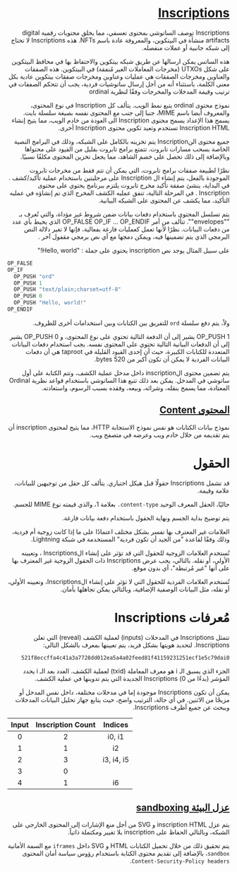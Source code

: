 <div dir="rtl">
<h1 id="inscriptions"><a class="header" href="#inscriptions">Inscriptions</a></h1>




Inscriptions توصف الساتوشي بمحتوى تعسفي، مما يخلق محتويات رقمية digital artifacts منشأة في البيتكوين، والمعروفة عادة باسم NFTs. هذه Inscriptions  لا تحتاج إلى شبكه جانبية أو عملات منفصله.

هذه الساتس يمكن ارسالها عن طريق شبكه بيتكوين والاحتفاظ بها في محافظ البيتكوين على شكل UTXOs (مخرجات المعاملات الغير مُنفقة) في البيتكوين. هذه الصفقات والعناوين ومخرجات الصفقات هي عمليات وعناوين ومخرجات صفقات بيتكوين عادية بكل معنى الكلمة، باستثناء أنه من أجل إرسال ساتوشيات فردية، يجب أن تتحكم الصفقات في ترتيب وقيمة المدخلات والمخرجات وفقًا لنظرية ordinal 

نموذج محتوى ordinal يتبع نمط الويب. يتألف كل Inscription في نوع المحتوى، والمعروف أيضا باسم  MIME، جنبا إلى جنب مع المحتوى نفسه بصيغة سلسلة بايت. يسمح هذا الإعداد يسمح محتوى Inscription  الى العودة من خادم الويب، مما يتيح إنشاء Inscription HTML تستخدم وتعيد تكوين محتوى Inscription  أخرى.


جميع محتوى النInscription يتم تخزينه بالكامل على الشبكه، وذلك في البرامج النصية الخاصة بسحب مسارات تابروت. تتمتع برامج تابروت بقليل من القيود على محتواها وبالإضافة إلى ذلك تحصل على خصم الشاهد، مما يجعل تخزين المحتوى مكلفًا نسبيًا.


نظرًا لطبيعة صفقات برامج تابروت، التي يمكن أن تتم فقط من مخرجات تابروت الموجودة بالفعل، يتم إنشاء ال Inscription على مرحليتين باستخدام عملية تأكيد/كشف . في البداية، ينشئ صفقة تأكيد مخرج تابروت يلتزم ببرنامج يحتوي على محتوى Inscription . في المرحلة التالية، تنفق عمليه الكشف المخرج الذي تم إنشاؤه في عمليه التأكيد، مما يكشف عن المحتوى على الشبكه  البيانية.


يتم تسلسل المحتوى باستخدام دفعات بيانات ضمن شروط غير مؤداة، والتي تُعرف بـ ""envelopes"". تتألف من أمر OP_FALSE OP_IF … OP_ENDIF الذي يحيط بأي عدد من دفعات البيانات. نظرًا  لأنها تعمل كعمليات فارغة بفعالية، فإنها لا تغير دلالة النص البرمجي الذي يتم تضمينها فيه، ويمكن دمجها مع أي نص برمجي مقفول آخر .


على سبيل المثال يوجد نص inscription يحتوي على جملة : "Hello, world!"

<div dir="ltr">


```python
OP_FALSE
OP_IF
  OP_PUSH "ord"
  OP_PUSH 1
  OP_PUSH "text/plain;charset=utf-8"
  OP_PUSH 0
  OP_PUSH "Hello, world!"
OP_ENDIF
```


<div dir="rtl">
<p>ولاً، يتم دفع سلسلة <code>ord</code> للتفريق بين الكتابات وبين استخدامات أخرى للظروف.
<p>OP_PUSH 1 يشير إلى أن الدفعة التالية تحتوي على نوع المحتوى، و OP_PUSH 0 يشير إلى أن الدفعات البيانية التالية تحتوي على المحتوى نفسه. يجب استخدام دفعات البيانات المتعددة للكتابات الكبيرة، حيث أن إحدى القيود القليلة في taproot هي أن دفعات البيانات الفردية لا يمكن أن تكون أكبر من 520 bytes.



<p>يتم تضمين محتوى الinscription داخل مدخل عملية الكشف، وتتم الكتابة على أول ساتوشي في المدخل. يمكن بعد ذلك تتبع هذا الساتوشي باستخدام قواعد نظرية Ordinal المعتادة، مما يسمح بنقله، وشرائه، وبيعه، وفقده بسبب الرسوم، واستعادته.
<h2 id="content"><a class="header" href="#content">المحتوى Content</a></h2>

<p>نموذج بيانات الكتابات هو نفس نموذج الاستجابة HTTP، مما يتيح لمحتوى inscription  أن يتم تقديمه من خلال خادم ويب وعرضه في متصفح ويب.

# الحقول

قد تشمل Inscriptions  حقولًا قبل هيكل اختياري. يتألف كل حقل من توجيهين للبيانات، علامة وقيمة.

حاليًا، الحقل المعرف الوحيد `content-type،` بعلامة 1، والذي قيمته نوع  MIME للجسم.

يتم توضيح بداية الجسم ونهاية الحقول باستخدام دفعة بيانات فارغة.

العلامات غير المعترف بها تفسر بشكل مختلف اعتمادًا على ما إذا كانت زوجية أم فردية، وذلك وفقًا لقاعدة "من الجيد أن تكون فردية" المستخدمة في شبكة Lightning.

تُستخدم العلامات الزوجية للحقول التي قد تؤثر على إنشاء الInscriptions ، وتعيينه الأولي، أو نقله. بالتالي، يجب عرض Inscriptions ذات الحقول الزوجية غير المعترف بها على أنها "غير مُرتبطة"، أي بدون موقع.

تُستخدم العلامات الفردية للحقول التي لا تؤثر على إنشاء الInscriptions، وتعيينه الأولي، أو نقله، مثل البيانات الوصفية الإضافية، وبالتالي يمكن تجاهلها بأمان.

# مُعرفات Inscriptions

تتمثل Inscriptions في المدخلات (inputs) لعملية الكشف (reveal) التي تعلن Inscriptions. لتحديد هويتها بشكل فريد، يتم تعيينها بمعرف بالشكل التالي:

`521f8eccffa4c41a3a7728dd012ea5a4a02feed81f41159231251ecf1e5c79dai0`

الجزء الذي يسبق الـ i هو معرف المعاملة (txid) لعملية الكشف. العدد بعد الـ i يحدد المؤشر (بدءًا من 0) Inscriptions الجديدة التي يتم تدوينها في عملية الكشف.

يمكن أن تكون Inscriptions موجودة إما في مدخلات مختلفة، داخل نفس المدخل أو مزيجًا من الاثنين. في أي حالة، الترتيب واضح، حيث يتابع جهاز تحليل البيانات المدخلات ويبحث عن جميع أظرف Inscriptions.

<div dir="ltr">
<div class="table-wrapper"><table><thead><tr><th style="text-align: center">Input</th><th style="text-align: center">Inscription Count</th><th style="text-align: center">Indices</th></tr></thead><tbody>
<tr><td style="text-align: center">0</td><td style="text-align: center">2</td><td style="text-align: center">i0, i1</td></tr>
<tr><td style="text-align: center">1</td><td style="text-align: center">1</td><td style="text-align: center">i2</td></tr>
<tr><td style="text-align: center">2</td><td style="text-align: center">3</td><td style="text-align: center">i3, i4, i5</td></tr>
<tr><td style="text-align: center">3</td><td style="text-align: center">0</td><td style="text-align: center"></td></tr>
<tr><td style="text-align: center">4</td><td style="text-align: center">1</td><td style="text-align: center">i6</td></tr>
</tbody></table>

<div dir="rtl">
</p>
<h2 id="sandboxing"><a class="header" href="#sandboxing">عزل البيئة sandboxing </a></h2>
<p>يتم عزل inscription  HTML و SVG من أجل منع الإشارات إلى المحتوى الخارجي على الشبكه، وبالتالي الحفاظ على inscription  بلا تغيير ومكتملة ذاتياً.


يتم تحقيق ذلك من خلال تحميل الكتابات HTML و SVG داخل <code>iframes</code> مع السمة الأمانية <code>sandbox</code>، بالإضافة إلى تقديم محتوى الكتابة باستخدام رؤوس سياسة أمان المحتوى <code>Content-Security-Policy headers</code>.</p>




